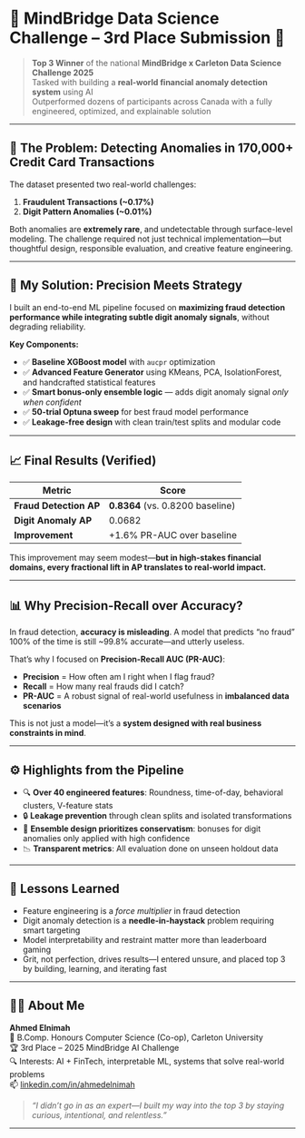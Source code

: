 # 🧠 MindBridge Data Science Challenge – 3rd Place Submission 🥉

> **Top 3 Winner** of the national **MindBridge x Carleton Data Science Challenge 2025**  
> Tasked with building a **real-world financial anomaly detection system** using AI  
> Outperformed dozens of participants across Canada with a fully engineered, optimized, and explainable solution

---

## 🚨 The Problem: Detecting Anomalies in 170,000+ Credit Card Transactions

The dataset presented two real-world challenges:

1. **Fraudulent Transactions (~0.17%)**
2. **Digit Pattern Anomalies (~0.01%)**

Both anomalies are **extremely rare**, and undetectable through surface-level modeling. The challenge required not just technical implementation—but thoughtful design, responsible evaluation, and creative feature engineering.

---

## 🧠 My Solution: Precision Meets Strategy

I built an end-to-end ML pipeline focused on **maximizing fraud detection performance while integrating subtle digit anomaly signals**, without degrading reliability.

**Key Components:**

- ✅ **Baseline XGBoost model** with `aucpr` optimization  
- ✅ **Advanced Feature Generator** using KMeans, PCA, IsolationForest, and handcrafted statistical features  
- ✅ **Smart bonus-only ensemble logic** — adds digit anomaly signal *only when confident*  
- ✅ **50-trial Optuna sweep** for best fraud model performance  
- ✅ **Leakage-free design** with clean train/test splits and modular code

---

## 📈 Final Results (Verified)

| Metric                    | Score     |
|---------------------------|-----------|
| **Fraud Detection AP**    | **0.8364** (vs. 0.8200 baseline)  
| **Digit Anomaly AP**      | 0.0682  
| **Improvement**           | +1.6% PR-AUC over baseline  

This improvement may seem modest—**but in high-stakes financial domains, every fractional lift in AP translates to real-world impact.**

---

## 📊 Why Precision-Recall over Accuracy?

In fraud detection, **accuracy is misleading**. A model that predicts “no fraud” 100% of the time is still ~99.8% accurate—and utterly useless.

That’s why I focused on **Precision-Recall AUC (PR-AUC)**:

- **Precision** = How often am I right when I flag fraud?  
- **Recall** = How many real frauds did I catch?  
- **PR-AUC** = A robust signal of real-world usefulness in **imbalanced data scenarios**

This is not just a model—it’s a **system designed with real business constraints in mind**.

---

## ⚙️ Highlights from the Pipeline

- 🔍 **Over 40 engineered features**: Roundness, time-of-day, behavioral clusters, V-feature stats  
- 🔒 **Leakage prevention** through clean splits and isolated transformations  
- 🧠 **Ensemble design prioritizes conservatism**: bonuses for digit anomalies only applied with high confidence  
- 📉 **Transparent metrics**: All evaluation done on unseen holdout data

---

## 💬 Lessons Learned

- Feature engineering is a *force multiplier* in fraud detection  
- Digit anomaly detection is a **needle-in-haystack** problem requiring smart targeting  
- Model interpretability and restraint matter more than leaderboard gaming  
- Grit, not perfection, drives results—I entered unsure, and placed top 3 by building, learning, and iterating fast

---

## 🙋‍♂️ About Me

**Ahmed Elnimah**  
📍 B.Comp. Honours Computer Science (Co-op), Carleton University  
🏆 3rd Place – 2025 MindBridge AI Challenge  
🔍 Interests: AI + FinTech, interpretable ML, systems that solve real-world problems  
📫 [linkedin.com/in/ahmedelnimah](https://linkedin.com/in/ahmedelnimah)

> _“I didn’t go in as an expert—I built my way into the top 3 by staying curious, intentional, and relentless.”_

---

